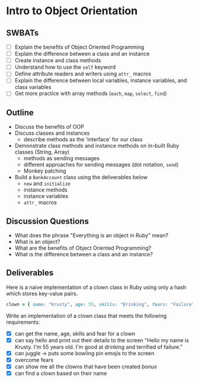 Intro to Object Orientation
===

## SWBATs
- [ ] Explain the benefits of Object Oriented Programming
- [ ] Explain the difference between a class and an instance
- [ ] Create instance and class methods
- [ ] Understand how to use the `self` keyword
- [ ] Define attribute readers and writers using `attr_` macros
- [ ] Explain the difference between local variables, instance variables, and class variables
- [ ] Get more practice with array methods (`each`, `map`, `select`, `find`)

## Outline
- Discuss the benefits of OOP
- Discuss classes and instances
  - describe methods as the 'interface' for our class
- Demonstrate class methods and instance methods on in-built Ruby classes (String, Array)
  - methods as sending messages
  - different approaches for sending messages (dot notation, `send`)
  - Monkey patching
- Build a `BankAccount` class using the deliverables below
  - `new` and `initialize`
  - instance methods
  - instance variables
  - `attr_` macros


## Discussion Questions
- What does the phrase "Everything is an object in Ruby" mean?
- What is an object?
- What are the benefits of Object Oriented Programming?
- What is the difference between a class and an instance?

## Deliverables

Here is a naive implementation of a clown class in Ruby using only a hash which stores key-value pairs.

```rb
clown = { name: "Krusty", age: 55, skills: "Drinking", fears: "Failure" }
```

Write an implementation of a clown class that meets the following requirements:

- [x] can get the name, age, skills and fear for a clown
- [x] can say hello and print out their details to the screen
"Hello my name is Krusty. I'm 55 years old. I'm good at drinking and terrified of failure."
- [x] can juggle -> puts some bowling pin emojis to the screen
- [x] overcome fears
- [x] can show me all the clowns that have been created
*bonus*
- [x] can find a clown based on their name